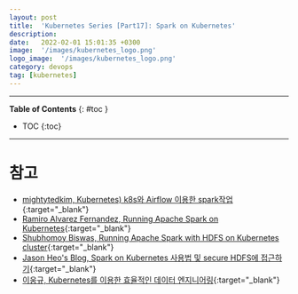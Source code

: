 ```yaml
---
layout: post
title:  'Kubernetes Series [Part17]: Spark on Kubernetes'
description: 
date:   2022-02-01 15:01:35 +0300
image:  '/images/kubernetes_logo.png'
logo_image:  '/images/kubernetes_logo.png'
category: devops
tag: [kubernetes]
---
```


---
**Table of Contents**
{: #toc }
*  TOC
{:toc}

---


# 참고

- [mightytedkim, Kubernetes) k8s와 Airflow 이용한 spark작업](https://mightytedkim.tistory.com/43){:target="_blank"}
- [Ramiro Alvarez Fernandez, Running Apache Spark on Kubernetes](https://medium.com/empathyco/running-apache-spark-on-kubernetes-2e64c73d0bb2){:target="_blank"}
- [Shubhomoy Biswas, Running Apache Spark with HDFS on Kubernetes cluster](https://medium.com/analytics-vidhya/running-apache-spark-with-hdfs-on-kubernetes-cluster-f98d05ac2f15){:target="_blank"}
- [Jason Heo's Blog, Spark on Kubernetes 사용법 및 secure HDFS에 접근하기](http://jason-heo.github.io/bigdata/2020/12/13/spark-on-kubernetes.html){:target="_blank"}
- [이웅규, Kubernetes를 이용한 효율적인 데이터 엔지니어링](https://deview.kr/data/deview/session/attach/1100_T3_%E1%84%8B%E1%85%B5%E1%84%8B%E1%85%AE%E1%86%BC%E1%84%80%E1%85%B2_Kubernetes%E1%84%85%E1%85%B3%E1%86%AF%20%E1%84%8B%E1%85%B5%E1%84%8B%E1%85%AD%E1%86%BC%E1%84%92%E1%85%A1%E1%86%AB%20%E1%84%92%E1%85%AD%E1%84%8B%E1%85%B2%E1%86%AF%E1%84%8C%E1%85%A5%E1%86%A8%E1%84%8B%E1%85%B5%E1%86%AB%20%E1%84%83%E1%85%A6%E1%84%8B%E1%85%B5%E1%84%90%E1%85%A5%20%E1%84%8B%E1%85%A6%E1%86%AB%E1%84%8C%E1%85%B5%E1%84%82%E1%85%B5%E1%84%8B%E1%85%A5%E1%84%85%E1%85%B5%E1%86%BC%20_Airflow%20on%20Kubernetes%20VS%20Airflow%20Kubernetes%20Executor_.pdf){:target="_blank"}